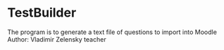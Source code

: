 # TestBuilder

The program is to generate a text file of questions to import into Moodle
Author: Vladimir Zelensky teacher
